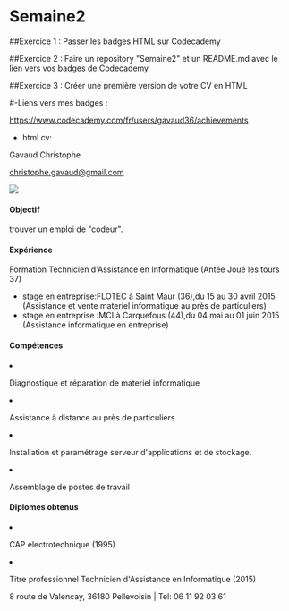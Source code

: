 # Semaine2

##Exercice 1 : Passer les badges HTML sur Codecademy

##Exercice 2 : Faire un repository "Semaine2" et un README.md avec le lien vers vos badges de Codecademy

##Exercice 3 :  Créer une première version de votre CV en HTML

#-Liens vers mes badges :

 https://www.codecademy.com/fr/users/gavaud36/achievements
 
- html cv:
  <!DOCTYPE html>
<html>
	<head>
		<link type="text/css" rel="stylesheet" href="stylesheet.css"/>
		<title></title>
	</head>
	<body>
		<div id="header">
			<p id="name">Gavaud Christophe</p>
			<a href="mailto:you@yourdomain.com"><p id="email">christophe.gavaud@gmail.com</p></a>
		</div>
		<div class="left">
		<img src="https://fbcdn-profile-a.akamaihd.net/hprofile-ak-xpf1/v/t1.0-1/c27.0.160.160/p160x160/11026267_453465658175204_6389539723900657972_n.jpg?oh=e99ee8da44dab6c5c9c963ca02f8b4c5&oe=56B0304F&__gda__=1454464143_93a8ccb9f81cced6e13834c7629599c6"></div>
		<div class="right">
			<h4>Objectif</h4>
			<p>trouver un emploi de "codeur".</p>
		<main>
			<h4>Expérience</h4>
			<p>Formation Technicien d'Assistance en Informatique (Antée Joué les tours 37)</p>
			<ul>
				<li>stage en entreprise:FLOTEC à Saint Maur (36),du 
				15 au 30 avril 2015 (Assistance et vente materiel informatique au près de particuliers)</li>
				<li>stage en entreprise :MCI à Carquefous (44),du 04 mai au 01 juin 2015 (Assistance informatique en entreprise)</li>
			</ul>
		</main>
			<h4>Compétences</h4>
			<li>
			     <p>Diagnostique et réparation de materiel informatique</p>
			 </li>
			<li>
			     <p>Assistance à distance au près de particuliers</p>
			 </li>
			<li>
			<p>Installation et paramétrage serveur d'applications et de stockage.</p>
			</li>
			<li>
			<p>Assemblage de postes de travail</p>
			</li>
			<h4>Diplomes obtenus</h4>
			<li>
			<p>CAP electrotechnique (1995)</p>
			</li>
			<li>
			<p>Titre professionnel Technicien d'Assistance en Informatique (2015)</p>
			</li>
		 </div>
		<div id="footer">
			<p>8 route de Valencay, 36180 Pellevoisin | Tel: 06 11 92 03 61</p>
		</div>
	</body>
</html>
 
